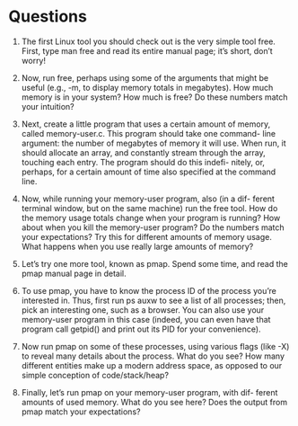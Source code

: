 # Questions

1. The first Linux tool you should check out is the very simple tool
free. First, type man free and read its entire manual page; it’s
short, don’t worry!

2. Now, run free, perhaps using some of the arguments that might
be useful (e.g., -m, to display memory totals in megabytes). How
much memory is in your system? How much is free? Do these
numbers match your intuition?

3. Next, create a little program that uses a certain amount of memory,
called memory-user.c. This program should take one command-
line argument: the number of megabytes of memory it will use.
When run, it should allocate an array, and constantly stream through
the array, touching each entry. The program should do this indefi-
nitely, or, perhaps, for a certain amount of time also specified at the
command line.

4. Now, while running your memory-user program, also (in a dif-
ferent terminal window, but on the same machine) run the free
tool. How do the memory usage totals change when your program
is running? How about when you kill the memory-user program?
Do the numbers match your expectations? Try this for different
amounts of memory usage. What happens when you use really
large amounts of memory?

5. Let’s try one more tool, known as pmap. Spend some time, and read
the pmap manual page in detail.

6. To use pmap, you have to know the process ID of the process you’re
interested in. Thus, first run ps auxw to see a list of all processes;
then, pick an interesting one, such as a browser. You can also use
your memory-user program in this case (indeed, you can even
have that program call getpid() and print out its PID for your
convenience).

7. Now run pmap on some of these processes, using various flags (like
-X) to reveal many details about the process. What do you see?
How many different entities make up a modern address space, as
opposed to our simple conception of code/stack/heap?

8. Finally, let’s run pmap on your memory-user program, with dif-
ferent amounts of used memory. What do you see here? Does the
output from pmap match your expectations?